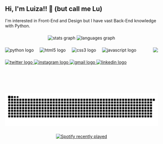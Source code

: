 <h2 align="left">Hi, I'm Luiza!! 👋 (but call me Lu)</h2>
<p align="left">I'm interested in Front-End and Design but I have vast Back-End knowledge with Python.</p>

###

<div align="center">
  <img src="https://github-readme-stats.vercel.app/api?username=fleabagreact&hide_title=false&hide_rank=false&show_icons=true&include_all_commits=true&count_private=true&disable_animations=false&theme=radical&locale=en&hide_border=false" height="150" alt="stats graph"  />
  <img src="https://github-readme-stats.vercel.app/api/top-langs?username=fleabagreact&locale=en&hide_title=false&layout=compact&card_width=320&langs_count=10&theme=radical&hide_border=false" height="150" alt="languages graph"  />
</div>

###

<img align="right" height="150" src="https://i.pinimg.com/originals/ed/76/df/ed76df1b5da78ca7317a01cf9a648d0c.gif"  />

###

<div align="left">
  <img src="https://cdn.jsdelivr.net/gh/devicons/devicon/icons/python/python-original.svg" height="35" alt="python logo"  />
  <img width="12" />
  <img src="https://cdn.jsdelivr.net/gh/devicons/devicon/icons/html5/html5-original.svg" height="35" alt="html5 logo"  />
  <img width="12" />
  <img src="https://cdn.jsdelivr.net/gh/devicons/devicon/icons/css3/css3-original.svg" height="35" alt="css3 logo"  />
  <img width="12" />
  <img src="https://cdn.jsdelivr.net/gh/devicons/devicon/icons/javascript/javascript-original.svg" height="35" alt="javascript logo"  />
</div>

###

<div align="left">
  <a href="https://twitter.com/sylviephillia" target="_blank">
    <img src="https://raw.githubusercontent.com/maurodesouza/profile-readme-generator/master/src/assets/icons/social/twitter/default.svg" width="47" height="35" alt="twitter logo"  />
  </a>
  
  <a href="https://www.instagram.com/lududo_" target="_blank">
    <img src="https://raw.githubusercontent.com/maurodesouza/profile-readme-generator/master/src/assets/icons/social/instagram/default.svg" width="47" height="35" alt="instagram logo"  />
  </a>

  <a href="mailto:luizadomato16@gmail.com" target="_blank">
    <img src="https://raw.githubusercontent.com/maurodesouza/profile-readme-generator/master/src/assets/icons/social/gmail/default.svg" width="47" height="35" alt="gmail logo"  />
  </a>
  
  <a href="https://www.linkedin.com/in/lududo/" target="_blank">
    <img src="https://raw.githubusercontent.com/maurodesouza/profile-readme-generator/master/src/assets/icons/social/linkedin/default.svg" width="47" height="35" alt="linkedin logo"  />
  </a>
</div>

###

<br clear="both">

<img src="https://raw.githubusercontent.com/fleabagreact/fleabagreact/output/snake.svg" alt="Snake animation" />

###

<div align="center">
  <a href="https://open.spotify.com/user/96gjoojhzx0fb2bt5gqesqguy">
    <img src="https://spotify-recently-played-readme.vercel.app/api?user=96gjoojhzx0fb2bt5gqesqguy&count=5&unique=false" alt="Spotify recently played"  />
  </a>
</div>

###
